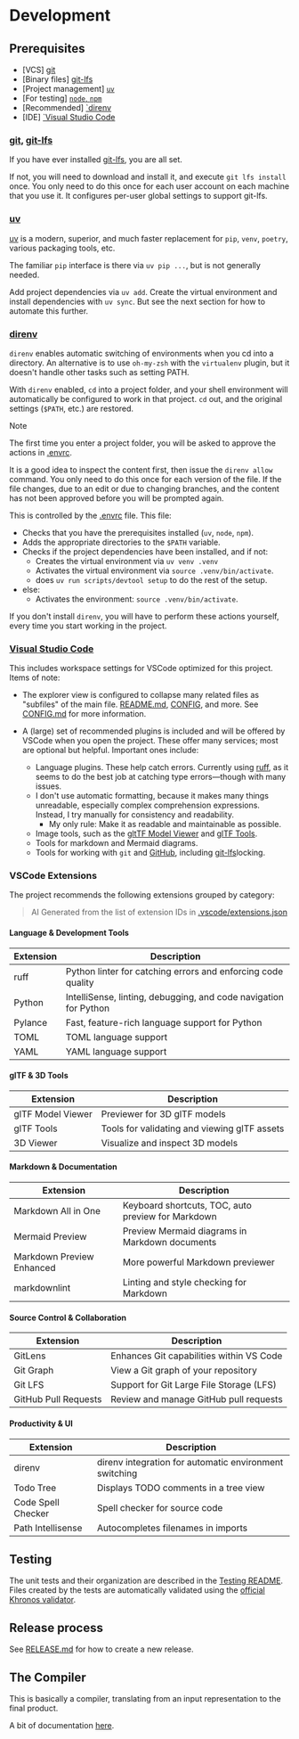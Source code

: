 # Development

## Prerequisites

- [VCS] [git](https://git-scm.com)
- [Binary files] [git-lfs](https://git-lfs.com)
- [Project management] [`uv`](https://docs.astral.sh/uv/)
- \[For testing] [`node`, `npm`](https://nodejs.org/)
- \[Recommended] [`direnv](https://direnv.net/docs/installation.html)
- \[IDE] [`Visual Studio Code](https://code.visualstudio.com/)

### [git](<https://git-scm.com)>), [git-lfs](https://git-lfs.com)

If you have ever installed [git-lfs](https://git-lfs.com), you are all set.

If not, you will need to download and install it, and execute `git lfs install` once. You only need to do this once for each user account on each machine that you use it. It configures per-user global settings to support git-lfs.

### [uv](https://docs.astral.sh/uv/)

[uv](https://docs.astral.sh/uv/) is a modern, superior, and much faster replacement for `pip`, `venv`, `poetry`, various packaging tools, etc.

The familiar `pip` interface is there via `uv pip ...`, but is not generally needed.

Add project dependencies via `uv add`. Create the virtual environment and install dependencies with `uv sync`. But see the next section for how to automate this further.

### [direnv](https://direnv.net)

`direnv` enables automatic switching of environments when you cd into a directory. An alternative is to use `oh-my-zsh` with the `virtualenv` plugin, but it doesn't handle other tasks such as setting PATH.

With `direnv` enabled, `cd` into a project folder, and your shell environment will automatically be configured to work in that project. `cd` out, and the original settings (`$PATH`, etc.) are restored.

> [!NOTE]
> The first time you enter a project folder, you will be asked to approve the actions in [.envrc](.envrc).
>
> It is a good idea to inspect the content first, then issue the `direnv allow` command. You only need to do this once for each version of the file. If the file changes, due to an edit or due to changing branches, and the content has not been approved before you will be prompted again.

This is controlled by the [.envrc](.envrc) file. This file:

- Checks that you have the prerequisites installed (`uv`, `node`, `npm`).
- Adds the appropriate directories to the `$PATH` variable.
- Checks if the project dependencies have been installed, and if not:
  - Creates the virtual environment via `uv venv .venv`
  - Activates the virtual environment via
     `source .venv/bin/activate`.
  - does `uv run scripts/devtool setup` to do the rest of the setup.
- else:
  - Activates the environment: `source .venv/bin/activate`.

If you don't install `direnv`, you will have to perform these actions yourself, every time you start working in the project.

### [Visual Studio Code](https://code.visualstudio.com)

This includes workspace settings for VSCode optimized for this project. Items of note:

- The explorer view is configured to collapse many related files as "subfiles" of the main file. [README.md](README.md), [CONFIG](CONFIG.md), and more. See [CONFIG.md](CONFIG.md) for more information.
- A (large) set of recommended plugins is included and will be offered by VSCode when you open the project. These offer many services; most are optional but helpful. Important ones include:

  - Language plugins. These help catch errors. Currently using [ruff](https://docs.astral.sh/ruff/), as it seems to do the best job at catching type errors—though with many issues.
  - I don't use automatic formatting, because it makes many things unreadable, especially complex comprehension expressions. Instead, I try manually for consistency and readability.
    - My only rule: Make it as readable and maintainable as possible.
  - Image tools, such as the [gltTF Model Viewer](https://marketplace.visualstudio.com/items/?itemName=cloudedcat.vscode-model-viewer) and [glTF Tools](https://marketplace.visualstudio.com/items/?itemName=cesium.gltf-vscode).
  - Tools for markdown and Mermaid diagrams.
  - Tools for working with `git` and [GitHub](https://github.com/BobKerns/gltf_builder), including [git-lfs](https://git-lfs.com)locking.

### VSCode Extensions

The project recommends the following extensions grouped by category:

> AI Generated from the list of extension IDs in [.vscode/extensions.json](.vscode/extensions.json)

#### Language & Development Tools

| Extension | Description |
|-----------|-------------|
| ruff | Python linter for catching errors and enforcing code quality |
| Python | IntelliSense, linting, debugging, and code navigation for Python |
| Pylance | Fast, feature-rich language support for Python |
| TOML | TOML language support |
| YAML | YAML language support |

#### glTF & 3D Tools

| Extension | Description |
|-----------|-------------|
| glTF Model Viewer | Previewer for 3D glTF models |
| glTF Tools | Tools for validating and viewing glTF assets |
| 3D Viewer | Visualize and inspect 3D models |

#### Markdown & Documentation

| Extension | Description |
|-----------|-------------|
| Markdown All in One | Keyboard shortcuts, TOC, auto preview for Markdown |
| Mermaid Preview | Preview Mermaid diagrams in Markdown documents |
| Markdown Preview Enhanced | More powerful Markdown previewer |
| markdownlint | Linting and style checking for Markdown |

#### Source Control & Collaboration

| Extension | Description |
|-----------|-------------|
| GitLens | Enhances Git capabilities within VS Code |
| Git Graph | View a Git graph of your repository |
| Git LFS | Support for Git Large File Storage (LFS) |
| GitHub Pull Requests | Review and manage GitHub pull requests |

#### Productivity & UI

| Extension | Description |
|-----------|-------------|
| direnv | direnv integration for automatic environment switching |
| Todo Tree | Displays TODO comments in a tree view |
| Code Spell Checker | Spell checker for source code |
| Path Intellisense | Autocompletes filenames in imports |

## Testing

The unit tests and their organization are described in the [Testing README](testing/README.md). Files created by the tests are automatically validated using the [official Khronos validator](https://github.khronos.org/glTF-Validator/).

## Release process

See [RELEASE.md](RELEASE.md) for how to create a new release.

## The Compiler

This is basically a compiler, translating from an input representation to the final product.

A bit of documentation [here](docs/compiler.md).

